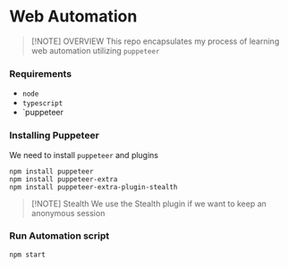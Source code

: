 # Web Automation

> [!NOTE] OVERVIEW
> This repo encapsulates my process of learning web automation utilizing `puppeteer`


### Requirements
- `node`
- `typescript`
- `puppeteer


### Installing Puppeteer
We need to install `puppeteer` and plugins
```Shell
npm install puppeteer
npm install puppeteer-extra
npm install puppeteer-extra-plugin-stealth
```


> [!NOTE] Stealth
> We use the Stealth plugin if we want to keep an anonymous session



### Run Automation script
```Shell
npm start
```
